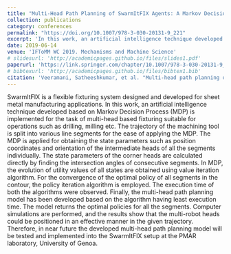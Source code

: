 ```yaml
---
title: "Multi-Head Path Planning of SwarmItFIX Agents: A Markov Decision Process Approach"
collection: publications
category: conferences
permalink: "https://doi.org/10.1007/978-3-030-20131-9_221"
excerpt: 'In this work, an artificial intelligence technique developed based on Markov Decision Process (MDP) is implemented for the task of multi-head based fixturing suitable for operations such as drilling, milling etc.'
date: 2019-06-14
venue: 'IFToMM WC 2019. Mechanisms and Machine Science'
# slidesurl: 'http://academicpages.github.io/files/slides1.pdf'
paperurl: 'https://link.springer.com/chapter/10.1007/978-3-030-20131-9_221'
# bibtexurl: 'http://academicpages.github.io/files/bibtex1.bib'
citation: 'Veeramani, Satheeshkumar, et al. "Multi-head path planning of SwarmItFIX agents: A Markov decision process approach." IFToMM World Congress on Mechanism and Machine Science. Cham: Springer International Publishing, 2019.'
---
```

SwarmItFIX is a flexible fixturing system designed and developed for sheet metal manufacturing applications. In this work, an artificial intelligence technique developed based on Markov Decision Process (MDP) is implemented for the task of multi-head based fixturing suitable for operations such as drilling, milling etc. The trajectory of the machining tool is split into various line segments for the ease of applying the MDP. The MDP is applied for obtaining the state parameters such as position coordinates and orientation of the intermediate heads of all the segments individually. The state parameters of the corner heads are calculated directly by finding the intersection angles of consecutive segments. In MDP, the evolution of utility values of all states are obtained using value iteration algorithm. For the convergence of the optimal policy of all segments in the contour, the policy iteration algorithm is employed. The execution time of both the algorithms were observed. Finally, the multi-head path planning model has been developed based on the algorithm having least execution time. The model returns the optimal policies for all the segments. Computer simulations are performed, and the results show that the multi-robot heads could be positioned in an effective manner in the given trajectory. Therefore, in near future the developed multi-head path planning model will be tested and implemented into the SwarmItFIX setup at the PMAR laboratory, University of Genoa.